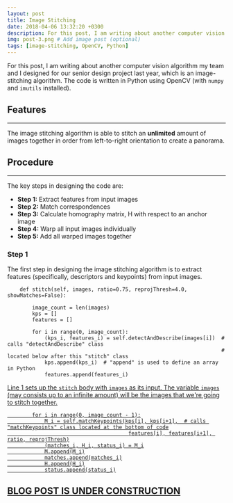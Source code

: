 ```yaml
---
layout: post
title: Image Stitching
date: 2018-04-06 13:32:20 +0300
description: For this post, I am writing about another computer vision algorithm my team and I designed for our senior design project last year, which is an image-stitching algorithm.
img: post-3.png # Add image post (optional)
tags: [image-stitching, OpenCV, Python]
---
```

For this post, I am writing about another computer vision algorithm my team and I designed for our senior design project last year, which is an image-stitching algorithm. The code is written in Python using OpenCV (with `numpy` and `imutils` installed).

## Features
-----
The image stitching algorithm is able to stitch an **unlimited** amount of images together in order from left-to-right orientation to create a panorama.

## Procedure
-----
The key steps in designing the code are:
* **Step 1:** Extract features from input images
* **Step 2:** Match correspondences
* **Step 3:** Calculate homography matrix, H with respect to an anchor image
* **Step 4:** Warp all input images individually
* **Step 5:** Add all warped images together

### **Step 1**
The first step in designing the image stitching algorithm is to extract features (specifically, descriptors and keypoints) from input images.

```Shell
    def stitch(self, images, ratio=0.75, reprojThresh=4.0, showMatches=False):
    
        image_count = len(images)
        kps = []
        features = []

        for i in range(0, image_count):
            (kps_i, features_i) = self.detectAndDescribe(images[i])  # calls "detectAndDescribe" class
                                                                     #  located below after this "stitch" class
            kps.append(kps_i)  # "append" is used to define an array in Python
            features.append(features_i)
```

<u>Line 1 sets up the `stitch` body with `images` as its input. The variable `images` (may consists up to an infinite amount) will be the images that we're going to stitch together.

```Shell
        for i in range(0, image_count - 1):
            M_i = self.matchKeypoints(kps[i], kps[i+1],  # calls "matchKeypoints" class located at the bottom of code
                                       features[i], features[i+1], ratio, reprojThresh)
            (matches_i, H_i, status_i) = M_i
            M.append(M_i)
            matches.append(matches_i)
            H.append(H_i)
            status.append(status_i)
```
## BLOG POST IS UNDER CONSTRUCTION
